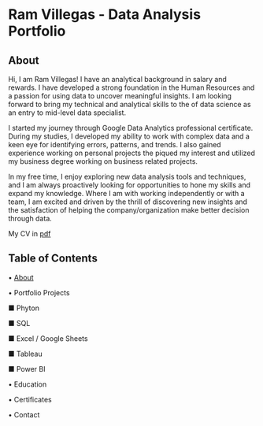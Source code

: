 # Ram Villegas - Data Analysis Portfolio

## About
Hi, I am Ram Villegas! I have an analytical background in salary and rewards. I have developed a strong foundation in the Human Resources and a passion for using data to uncover meaningful insights. I am looking forward to bring my technical and analytical skills to the of data science as an entry to mid-level data specialist.

I started my journey through Google Data Analytics professional certificate. During my studies, I developed my ability to work with complex data and a keen eye for identifying errors, patterns, and trends. I also gained experience working on personal projects the piqued my interest and utilized my business degree working on business related projects.

In my free time, I enjoy exploring new data analysis tools and techniques, and I am always proactively looking for opportunities to hone my skills and expand my knowledge.
Where I am with working independently or with a team, I am excited and driven by the thrill of discovering new insights and the satisfaction of helping the company/organization make better decision through data.

My CV in [pdf](https://github.com/user-attachments/files/16430607/Ram.Villegas.-.CV.2024.pdf)

## Table of Contents
• [About](https://github.com/RamVillegas/Data-Analysis-Portfolio/edit/main/README.md#L3)

• Portfolio Projects

   ■ Phyton
  
   ■ SQL
  
   ■ Excel / Google Sheets
  
   ■ Tableau
  
   ■ Power BI
  
• Education

• Certificates

• Contact
